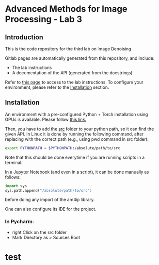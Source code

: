 # Advanced Methods for Image Processing - Lab 3

## Introduction
This is the code repository for the third lab on Image Denoising

Gitlab pages are automatically generated from this repository, and include:
- The lab instructions
- A documentation of the API (generated from the docstrings)

Refer to [this page](https://gitlab.com/am4ip/am4ip-lab3) to access to the lab instructions. To configure
your environment, please refer to the [Installation](#installation) section.


## Installation
An environment with a pre-configured Python + Torch installation using GPUs is available. Please follow
[this link.](https://dept-info.labri.fr/~mansenca/public/CREMI_deeplearning_env.pdf)

Then, you have to add the [src](src) folder to your python path, so it can find the given API. In Linux
it is done by running the following command, after replacing with the correct path (e.g., using pwd command
in src folder): 
```bash
export PYTHONPATH = $PYTHONPATH:/absolute/path/to/src
```
Note that this should be done everytime if you are running scripts in a terminal.

In a Jupyter Notebook (and even in a script), it can be done manually as follows:
```python
import sys
sys.path.append("/absolute/path/to/src")
```
before doing any import of the am4ip library.

One can also configure its IDE for the project.

### In Pycharm:
- right Click on the src folder
- Mark Directory as > Sources Root
# test
